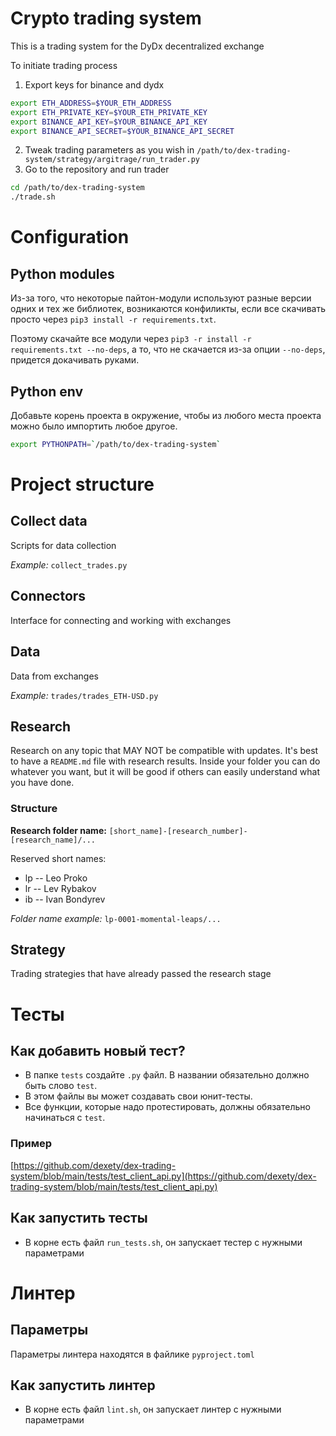 # Crypto trading system
This is a trading system for the DyDx decentralized exchange

To initiate trading process 
1. Export keys for binance and dydx
```bash
export ETH_ADDRESS=$YOUR_ETH_ADDRESS
export ETH_PRIVATE_KEY=$YOUR_ETH_PRIVATE_KEY
export BINANCE_API_KEY=$YOUR_BINANCE_API_KEY
export BINANCE_API_SECRET=$YOUR_BINANCE_API_SECRET
```
2. Tweak trading parameters as you wish in `/path/to/dex-trading-system/strategy/argitrage/run_trader.py`
3. Go to the repository and run trader
```bash
cd /path/to/dex-trading-system
./trade.sh
```

# Configuration

## Python modules

Из-за того, что некоторые пайтон-модули используют разные версии одних и тех же библиотек, возникаются конфиликты, если все скачивать просто через `pip3 install -r requirements.txt`.

Поэтому скачайте все модули через `pip3 -r install -r requirements.txt --no-deps`, а то, что не скачается из-за опции `--no-deps`, придется докачивать руками.

## Python env

Добавьте корень проекта в окружение, чтобы из любого места проекта можно было импортить любое другое.
```bash
export PYTHONPATH=`/path/to/dex-trading-system`
```

# Project structure

## Collect data
Scripts for data collection

*Example:* `collect_trades.py`

## Connectors
Interface for connecting and working with exchanges

## Data
Data from exchanges

*Example:* `trades/trades_ETH-USD.py`

## Research
Research on any topic that MAY NOT be compatible with updates. It's best to have a `README.md` file with research results. Inside your folder you can do whatever you want, but it will be good if others can easily understand what you have done.

### Structure
**Research folder name:** `[short_name]-[research_number]-[research_name]/...`

Reserved short names:
- lp -- Leo Proko
- lr -- Lev Rybakov
- ib -- Ivan Bondyrev

*Folder name example:* `lp-0001-momental-leaps/...`

## Strategy
Trading strategies that have already passed the research stage

# Тесты

## Как добавить новый тест?

- В папке `tests` создайте `.py` файл. В названии обязательно должно быть слово `test`.
- В этом файлы вы может создавать свои юнит-тесты.
- Все функции, которые надо протестировать, должны обязательно начинаться c `test`.

### Пример

[https://github.com/dexety/dex-trading-system/blob/main/tests/test_client_api.py](https://github.com/dexety/dex-trading-system/blob/main/tests/test_client_api.py)

## Как запустить тесты

- В корне есть файл `run_tests.sh`, он запускает тестер с нужными параметрами

# Линтер

## Параметры

Параметры линтера находятся в файлике `pyproject.toml`

## Как запустить линтер

- В корне есть файл `lint.sh`, он запускает линтер с нужными параметрами
